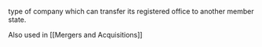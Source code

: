 type of company which can transfer its registered office to another member state.

Also used in [[Mergers and Acquisitions]]


